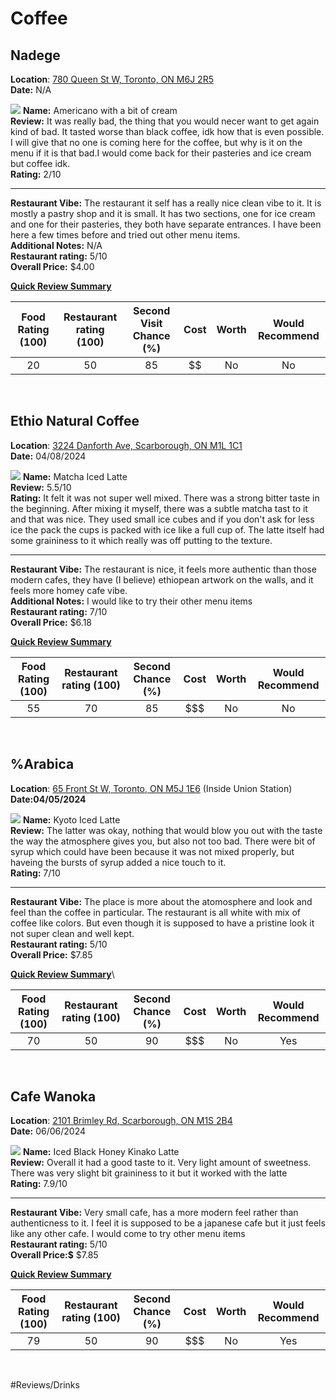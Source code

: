 # Coffee

## Nadege

**Location**: [780 Queen St W, Toronto, ON M6J 2R5](https://maps.app.goo.gl/wbNoickJcBW6bZJ28) [<img src="../OtherImages/google_maps_ic.png" width="10" height="14" />](https://maps.app.goo.gl/wbNoickJcBW6bZJ28) \
**Date:** N/A

![](Coffee/Nadege_Americano.jpeg)
**Name:** Americano with a bit of cream\
**Review:** It was really bad, the thing that you would necer want to get again kind of bad. It tasted worse than black coffee, idk how that is even possible. I will give that no one is coming here for the coffee, but why is it on the menu if it is that bad.I would come back for their pasteries and ice cream but coffee idk.\
**Rating:** 2/10

----

**Restaurant Vibe:** The restaurant it self has a really nice clean vibe to it. It is mostly a pastry shop and it is small. It has two sections, one for ice cream and one for their pasteries, they both have separate entrances. I have been here a few times before and tried out other menu items.\
**Additional Notes:** N/A\
**Restaurant rating:** 5/10 \
**Overall Price:** $4.00

<ins>**Quick Review Summary**</ins>

|Food Rating (100) | Restaurant rating (100)| Second Visit Chance (%)| Cost| Worth | Would Recommend|
|:----------------:|:----------------------:|:----------------------:|:----:|:----:|:--------------:|
|      20          |         50             |         85             | $$   |No|    No      |

&nbsp;

## Ethio Natural Coffee

**Location**: [3224 Danforth Ave, Scarborough, ON M1L 1C1](https://maps.app.goo.gl/1YXWpLxz4L7cskuf9) [<img src="../OtherImages/google_maps_ic.png" width="10" height="14" />](https://maps.app.goo.gl/1YXWpLxz4L7cskuf9) \
**Date:** 04/08/2024

![](Coffee/Ethio_MatchaIcedLatte.jpeg)
**Name:** Matcha Iced Latte\
**Review:** 5.5/10\
**Rating:** It felt it was not super well mixed. There was a strong bitter taste in the beginning. After mixing it myself, there was a subtle matcha tast to it and that was nice. They used small ice cubes and if you don't ask for less ice the pack the cups is packed with ice like a full cup of. The latte itself had some graininess to it which really was off putting to the texture.

----

**Restaurant Vibe:** The restaurant is nice, it feels more authentic than those modern cafes, they have (I believe) ethiopean artwork on the walls, and it feels more homey cafe vibe.\
**Additional Notes:** I would like to try their other menu items\
**Restaurant rating:** 7/10\
**Overall Price:** $6.18

<ins>**Quick Review Summary**</ins>

|Food Rating (100) | Restaurant rating (100)| Second Chance (%)| Cost| Worth | Would Recommend|
|:----------------:|:----------------------:|:----------------------:|:----:|:----:|:--------------:|
|      55          |         70             |         85            | $$$ |No|    No      |

&nbsp;

## %Arabica

**Location**: [65 Front St W, Toronto, ON M5J 1E6](https://maps.app.goo.gl/p1xSL2KJE8RZfR8W6) (Inside Union Station) [<img src="../OtherImages/google_maps_ic.png" width="10" height="14" />](https://maps.app.goo.gl/p1xSL2KJE8RZfR8W6) \
**Date:04/05/2024**

![](Coffee/%Arabica_KyotoIcedLatte.jpeg)
**Name:** Kyoto Iced Latte\
**Review:** The latter was okay, nothing that would blow you out with the taste the way the atmosphere gives you, but also not too bad. There were bit of syrup which could have been because it was not mixed properly, but haveing the bursts of syrup added a nice touch to it.\
**Rating:** 7/10

----

**Restaurant Vibe:** The place is more about the atomosphere and look and feel than the coffee in particular. The restaurant is all white with mix of coffee like colors. But even though it is supposed to have a pristine look it not super clean and well kept.\
**Restaurant rating:** 5/10\
**Overall Price:** $7.85

<ins>**Quick Review Summary**</ins>\

|Food Rating (100) | Restaurant rating (100)| Second Chance (%)| Cost| Worth | Would Recommend|
|:----------------:|:----------------------:|:----------------------:|:----:|:----:|:--------------:|
|      70         |         50            |         90            | $$$ |No|    Yes      |

&nbsp;


## Cafe Wanoka

**Location**: [2101 Brimley Rd, Scarborough, ON M1S 2B4](https://maps.app.goo.gl/KZYGwouGWwACKBpY6) [<img src="../OtherImages/google_maps_ic.png" width="10" height="14" />](https://maps.app.goo.gl/KZYGwouGWwACKBpY6)\
**Date:** 06/06/2024

![](Coffee/CafeWanoka_IcedBlackHoneyKinakoLatte.jpeg)
**Name:** Iced Black Honey Kinako Latte\
**Review:** Overall it had a good taste to it. Very light amount of sweetness. There was very slight bit graininess to it but it worked with the latte\
**Rating:** 7.9/10

----

**Restaurant Vibe:** Very small cafe, has a more modern feel rather than authenticness to it. I feel it is supposed to be a japanese cafe but it just feels like any other cafe. I would come to try other menu items\
**Restaurant rating:** 5/10\
**Overall Price:$** $7.85

<ins>**Quick Review Summary**</ins>

|Food Rating (100) | Restaurant rating (100)| Second Chance (%)| Cost| Worth | Would Recommend|
|:----------------:|:----------------------:|:----------------------:|:----:|:----:|:--------------:|
|      79         |         50            |         90            | $$$ |No|    Yes      |

&nbsp;


#Reviews/Drinks
